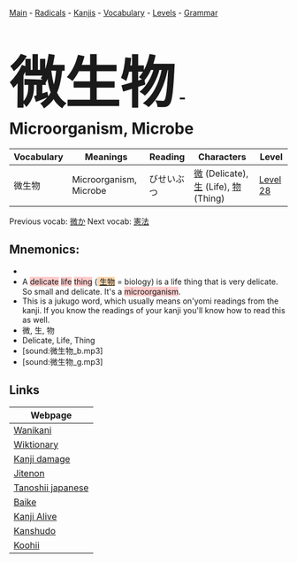 <style> bigfont {font-size: 100px}</style>
[Main](../README.md) -
[Radicals](../radicals.md) -
[Kanjis](../kanjis.md) -
[Vocabulary](../vocabulary.md) -
[Levels](../levels.md) -
[Grammar](../grammar.md)
# <bigfont> 微生物</bigfont> - Microorganism, Microbe 

| Vocabulary | Meanings | Reading | Characters | Level |
| --- | --- | --- | --- | --- |
| 微生物 | Microorganism, Microbe | びせいぶつ |  [微](../kanjis/微.md) (Delicate), [生](../kanjis/生.md) (Life), [物](../kanjis/物.md) (Thing) | [Level 28](../levels/wk_level28.md) |

Previous vocab: [微か](微か.md) Next vocab: [憲法](憲法.md) 

## Mnemonics:

* 
* A <span style="background-color:#ffcccb"> delicate</span> <span style="background-color:#ffcccb"> life</span> <span style="background-color:#ffcccb"> thing</span> (<span style="background-color:#fed8b1"> [生物](https://jisho.org/search/生物)</span> = biology) is a life thing that is very delicate. So small and delicate. It's a <span style="background-color:#ffcccb"> microorganism</span>.
* This is a jukugo word, which usually means on'yomi readings from the kanji. If you know the readings of your kanji you'll know how to read this as well.
* 微, 生, 物
* Delicate, Life, Thing
* [sound:微生物_b.mp3]
* [sound:微生物_g.mp3]


## Links 

| Webpage |
| --- |
| [Wanikani          ](https://www.wanikani.com/kanji/微生物) |
| [Wiktionary        ](https://en.wiktionary.org/wiki/微生物) |
| [Kanji damage      ](http://www.kanjidamage.com/kanji/search?utf8=✓&q=微生物) |
| [Jitenon           ](https://jitenon.com/kanji/微生物) |
| [Tanoshii japanese ](https://www.tanoshiijapanese.com/dictionary/kanji.cfm?k=微生物) |
| [Baike             ](https://baike.baidu.com/item/微生物) |
| [Kanji Alive       ](https://app.kanjialive.com/微生物) |
| [Kanshudo          ](https://www.kanshudo.com/searchmn?q=微生物) |
| [Koohii            ](https://kanji.koohii.com/study/kanji/微生物) |
